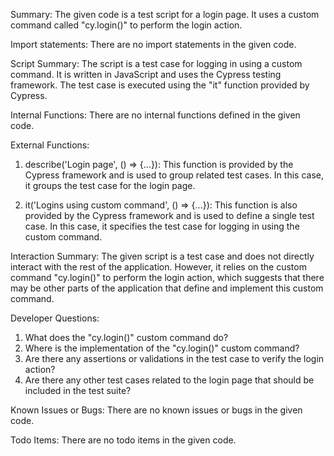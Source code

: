 Summary:
The given code is a test script for a login page. It uses a custom command called "cy.login()" to perform the login action.

Import statements:
There are no import statements in the given code.

Script Summary:
The script is a test case for logging in using a custom command. It is written in JavaScript and uses the Cypress testing framework. The test case is executed using the "it" function provided by Cypress.

Internal Functions:
There are no internal functions defined in the given code.

External Functions:
1. describe('Login page', () => {...}): This function is provided by the Cypress framework and is used to group related test cases. In this case, it groups the test case for the login page.

2. it('Logins using custom command', () => {...}): This function is also provided by the Cypress framework and is used to define a single test case. In this case, it specifies the test case for logging in using the custom command.

Interaction Summary:
The given script is a test case and does not directly interact with the rest of the application. However, it relies on the custom command "cy.login()" to perform the login action, which suggests that there may be other parts of the application that define and implement this custom command.

Developer Questions:
1. What does the "cy.login()" custom command do?
2. Where is the implementation of the "cy.login()" custom command?
3. Are there any assertions or validations in the test case to verify the login action?
4. Are there any other test cases related to the login page that should be included in the test suite?

Known Issues or Bugs:
There are no known issues or bugs in the given code.

Todo Items:
There are no todo items in the given code.